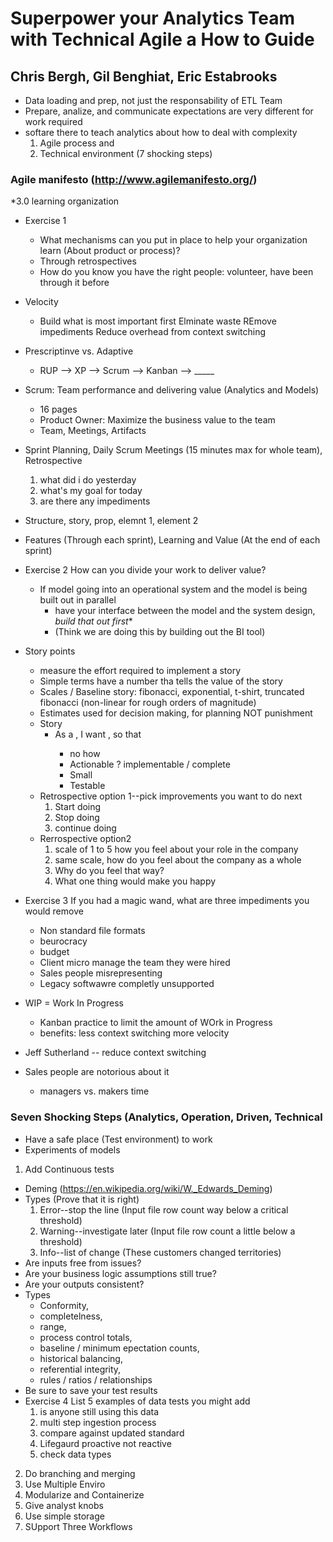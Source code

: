 # Superpower your Analytics Team with Technical Agile a How to Guide
## Chris Bergh, Gil Benghiat, Eric Estabrooks
* Data loading and prep, not just the responsability of ETL Team
* Prepare, analize, and communicate expectations are very different for work required
* softare there to teach analytics about how to deal with complexity
  1. Agile process and 
  2. Technical environment (7 shocking steps)

### Agile manifesto (http://www.agilemanifesto.org/)
*3.0 learning organization

* Exercise 1
  * What mechanisms can you put in place to help your organization learn (About product or process)?
  * Through retrospectives
  * How do you know you have the right people: volunteer, have been through it before

* Velocity
  * Build what is most important first
  Elminate waste
  REmove impediments
  Reduce overhead from context switching

* Prescriptinve vs. Adaptive
  * RUP --> XP --> Scrum --> Kanban --> _____
  
* Scrum: Team performance and delivering value (Analytics and Models)
  * 16 pages
  * Product Owner: Maximize the business value to the team
  * Team, Meetings, Artifacts
  
* Sprint Planning, Daily Scrum Meetings (15 minutes max for whole team), Retrospective
  1. what did i do yesterday
  2. what's my goal for today
  3. are there any impediments

* Structure, story, prop, elemnt 1, element 2

* Features (Through each sprint), Learning and Value (At the end of each sprint)

* Exercise 2 How can you divide your work to deliver value?
  * If model going into an operational system and the model is being built out in parallel
    * have your interface between the model and the system design, *build that out first**
    * (Think we are doing this by building out the BI tool)

* Story points
  * measure the effort required to implement a story
  * Simple terms have a number tha tells the value of the story
  * Scales / Baseline story: fibonacci, exponential, t-shirt, truncated fibonacci (non-linear for rough orders of magnitude)
  * Estimates used for decision making, for planning NOT punishment
  * Story
    * As a <role>, I want <result>, so that <context>
      * no how
      * Actionable ? implementable / complete
      * Small
      * Testable
  * Retrospective option 1--pick improvements you want to do next
    1. Start doing
    2. Stop doing
    3. continue doing
  * Rerrospective option2
    1. scale of 1 to 5 how you feel about your role in the company
    2. same scale, how do you feel about the company as a whole
    3. Why do you feel that way?
    4. What one thing would make you happy
    
* Exercise 3 If you had a magic wand, what are three impediments you would remove
  * Non standard file formats
  * beurocracy
  * budget
  * Client micro manage the team they were hired
  * Sales people misrepresenting
  * Legacy softwawre completly unsupported


    
* WIP = Work In Progress
  * Kanban practice to limit the amount of WOrk in Progress
  * benefits: less context switching more velocity

* Jeff Sutherland -- reduce context switching
* Sales people are notorious about it
  * managers vs. makers time

### Seven Shocking Steps (Analytics, Operation, Driven, Technical
* Have a safe place (Test environment) to work
* Experiments of models

1. Add Continuous tests
  * Deming (https://en.wikipedia.org/wiki/W._Edwards_Deming)
  * Types (Prove that it is right)
    1. Error--stop the line (Input file row count way below a critical threshold)
    2. Warning--investigate later (Input file row count a little below a threshold)
    3. Info--list of change (These customers changed territories)
  * Are inputs free from issues?
  * Are your business logic assumptions still true?
  * Are your outputs consistent?
  * Types
    * Conformity, 
    * completelness, 
    * range, 
    * process control totals, 
    * baseline / minimum epectation counts, 
    * historical balancing, 
    * referential integrity, 
    * rules / ratios / relationships  
  * Be sure to save your test results
  * Exercise 4 List 5 examples of data tests you might add
    1. is anyone still using this data 
    2. multi step ingestion process
    3. compare against updated standard
    4. Lifegaurd proactive not reactive
    5. check data types
    
2. Do branching and merging
3. Use Multiple Enviro
4. Modularize and Containerize
5. Give analyst knobs
6. Use simple storage
7. SUpport Three Workflows
